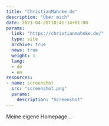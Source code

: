 ```yaml
---
title: "ChristianMahnke.de"
description: "Über mich"
date: 2021-04-28T10:41:14+01:00
params:
  link: "https://christianmahnke.de/"
  type: site
  archive: true
  news: true
  weight: 1
  lang:
  - de
  - en
resources:
- name: screenshot
  src: "screenshot.png"
  params:
    description: "Screenshot"
---
```


Meine eigene Homepage...
